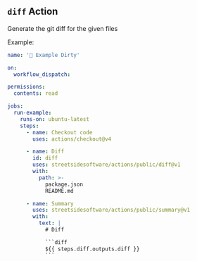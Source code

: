 ## `diff` Action

Generate the git diff for the given files

Example:

<!--- @@inject: ../../.github/workflows/example-diff.yaml --->

````yaml
name: '📗 Example Dirty'

on:
  workflow_dispatch:

permissions:
  contents: read

jobs:
  run-example:
    runs-on: ubuntu-latest
    steps:
      - name: Checkout code
        uses: actions/checkout@v4

      - name: Diff
        id: diff
        uses: streetsidesoftware/actions/public/diff@v1
        with:
          path: >-
            package.json
            README.md

      - name: Summary
        uses: streetsidesoftware/actions/public/summary@v1
        with:
          text: |
            # Diff

            ```diff
            ${{ steps.diff.outputs.diff }}
            ```
````

<!--- @@inject-end: ../../.github/workflows/example-diff.yaml --->
